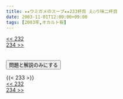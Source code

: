 ```yaml
---
title: ★★ウミガメのスープ★★233杯目 え○り味二杯目
date: 2003-11-01T12:00:00+09:00
tags: [2003年,オカルト板]
---
```

<div class="th_left"><a href="../232"><< 232</a></div>
<div class="th_right"><a href="../234">234 >></a></div>
<br><br>
<script src="../../js/cupsoup.js"></script>
<form>
<input type="button" value="問題と解説のみにする" onClick="toggleCupsoup()">
</form>
{{< 233 >}}
<div class="th_left"><a href="../232"><< 232</a></div>
<div class="th_right"><a href="../234">234 >></a></div>